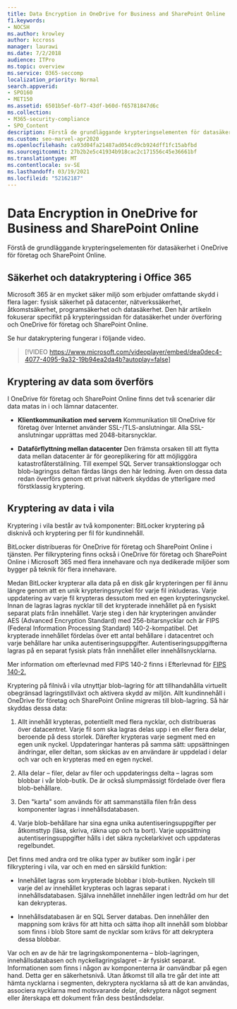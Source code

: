 ```yaml
---
title: Data Encryption in OneDrive for Business and SharePoint Online
f1.keywords:
- NOCSH
ms.author: krowley
author: kccross
manager: laurawi
ms.date: 7/2/2018
audience: ITPro
ms.topic: overview
ms.service: O365-seccomp
localization_priority: Normal
search.appverid:
- SPO160
- MET150
ms.assetid: 6501b5ef-6bf7-43df-b60d-f65781847d6c
ms.collection:
- M365-security-compliance
- SPO_Content
description: Förstå de grundläggande krypteringselementen för datasäkerhet i OneDrive för företag och SharePoint Online.
ms.custom: seo-marvel-apr2020
ms.openlocfilehash: ca93d04fa21487ad054cd9cb924dff1fc15abfbd
ms.sourcegitcommit: 27b2b2e5c41934b918cac2c171556c45e36661bf
ms.translationtype: MT
ms.contentlocale: sv-SE
ms.lasthandoff: 03/19/2021
ms.locfileid: "52162187"
---
```

# <a name="data-encryption-in-onedrive-for-business-and-sharepoint-online"></a>Data Encryption in OneDrive for Business and SharePoint Online

Förstå de grundläggande krypteringselementen för datasäkerhet i OneDrive för företag och SharePoint Online.
  
## <a name="security-and-data-encryption-in-office-365"></a>Säkerhet och datakryptering i Office 365

Microsoft 365 är en mycket säker miljö som erbjuder omfattande skydd i flera lager: fysisk säkerhet på datacenter, nätverkssäkerhet, åtkomstsäkerhet, programsäkerhet och datasäkerhet. Den här artikeln fokuserar specifikt på krypteringssidan för datasäkerhet under överföring och OneDrive för företag och SharePoint Online.
  
Se hur datakryptering fungerar i följande video.
  
> [!VIDEO https://www.microsoft.com/videoplayer/embed/dea0dec4-4077-4095-9a32-19b94ea2da4b?autoplay=false]
  
## <a name="encryption-of-data-in-transit"></a>Kryptering av data som överförs

I OneDrive för företag och SharePoint Online finns det två scenarier där data matas in i och lämnar datacenter.
  
- **Klientkommunikation med servern** Kommunikation till OneDrive för företag över Internet använder SSL-/TLS-anslutningar. Alla SSL-anslutningar upprättas med 2048-bitarsnycklar.

- **Dataförflyttning mellan datacenter** Den främsta orsaken till att flytta data mellan datacenter är för georeplikering för att möjliggöra katastrofåterställning. Till exempel SQL Server transaktionsloggar och blob-lagringss deltan färdas längs den här ledning. Även om dessa data redan överförs genom ett privat nätverk skyddas de ytterligare med förstklassig kryptering. 

## <a name="encryption-of-data-at-rest"></a>Kryptering av data i vila

Kryptering i vila består av två komponenter: BitLocker kryptering på disknivå och kryptering per fil för kundinnehåll.
  
BitLocker distribueras för OneDrive för företag och SharePoint Online i tjänsten. Per filkryptering finns också i OneDrive för företag och SharePoint Online i Microsoft 365 med flera innehavare och nya dedikerade miljöer som bygger på teknik för flera innehavare.
  
Medan BitLocker krypterar alla data på en disk går krypteringen per fil ännu längre genom att en unik krypteringsnyckel för varje fil inkluderas. Varje uppdatering av varje fil krypteras dessutom med en egen krypteringsnyckel. Innan de lagras lagras nycklar till det krypterade innehållet på en fysiskt separat plats från innehållet. Varje steg i den här krypteringen använder AES (Advanced Encryption Standard) med 256-bitarsnycklar och är FIPS (Federal Information Processing Standard) 140-2-kompatibel. Det krypterade innehållet fördelas över ett antal behållare i datacentret och varje behållare har unika autentiseringsuppgifter. Autentiseringsuppgifterna lagras på en separat fysisk plats från innehållet eller innehållsnycklarna.
  
Mer information om efterlevnad med FIPS 140-2 finns i Efterlevnad för [FIPS 140-2.](/previous-versions/sql/sql-server-2008-r2/bb326611(v=sql.105))
  
Kryptering på filnivå i vila utnyttjar blob-lagring för att tillhandahålla virtuellt obegränsad lagringstillväxt och aktivera skydd av miljön. Allt kundinnehåll i OneDrive för företag och SharePoint Online migreras till blob-lagring. Så här skyddas dessa data:
  
1. Allt innehåll krypteras, potentiellt med flera nycklar, och distribueras över datacentret. Varje fil som ska lagras delas upp i en eller flera delar, beroende på dess storlek. Därefter krypteras varje segment med en egen unik nyckel. Uppdateringar hanteras på samma sätt: uppsättningen ändringar, eller deltan, som skickas av en användare är uppdelad i delar och var och en krypteras med en egen nyckel.

2. Alla delar – filer, delar av filer och uppdateringss delta – lagras som blobbar i vår blob-butik. De är också slumpmässigt fördelade över flera blob-behållare.

3. Den "karta" som används för att sammanställa filen från dess komponenter lagras i innehållsdatabasen.

4. Varje blob-behållare har sina egna unika autentiseringsuppgifter per åtkomsttyp (läsa, skriva, räkna upp och ta bort). Varje uppsättning autentiseringsuppgifter hålls i det säkra nyckelarkivet och uppdateras regelbundet.

Det finns med andra ord tre olika typer av butiker som ingår i per filkryptering i vila, var och en med en särskild funktion:
  
- Innehållet lagras som krypterade blobbar i blob-butiken. Nyckeln till varje del av innehållet krypteras och lagras separat i innehållsdatabasen. Själva innehållet innehåller ingen ledtråd om hur det kan dekrypteras.

- Innehållsdatabasen är en SQL Server databas. Den innehåller den mappning som krävs för att hitta och sätta ihop allt innehåll som blobbar som finns i blob Store samt de nycklar som krävs för att dekryptera dessa blobbar.

Var och en av de här tre lagringskomponenterna – blob-lagringen, innehållsdatabasen och nyckellagringslagret – är fysiskt separat. Informationen som finns i någon av komponenterna är oanvändbar på egen hand. Detta ger en säkerhetsnivå. Utan åtkomst till alla tre går det inte att hämta nycklarna i segmenten, dekryptera nycklarna så att de kan användas, associera nycklarna med motsvarande delar, dekryptera något segment eller återskapa ett dokument från dess beståndsdelar.